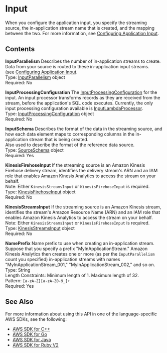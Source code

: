# Input<a name="API_Input"></a>

When you configure the application input, you specify the streaming source, the in\-application stream name that is created, and the mapping between the two\. For more information, see [Configuring Application Input](http://docs.aws.amazon.com/kinesisanalytics/latest/dev/how-it-works-input.html)\. 

## Contents<a name="API_Input_Contents"></a>

 **InputParallelism**   <a name="analytics-Type-Input-InputParallelism"></a>
Describes the number of in\-application streams to create\.   
Data from your source is routed to these in\-application input streams\.  
 \(see [Configuring Application Input](http://docs.aws.amazon.com/kinesisanalytics/latest/dev/how-it-works-input.html)\.  
Type: [InputParallelism](API_InputParallelism.md) object  
Required: No

 **InputProcessingConfiguration**   <a name="analytics-Type-Input-InputProcessingConfiguration"></a>
The [InputProcessingConfiguration](API_InputProcessingConfiguration.md) for the input\. An input processor transforms records as they are received from the stream, before the application's SQL code executes\. Currently, the only input processing configuration available is [InputLambdaProcessor](API_InputLambdaProcessor.md)\.  
Type: [InputProcessingConfiguration](API_InputProcessingConfiguration.md) object  
Required: No

 **InputSchema**   <a name="analytics-Type-Input-InputSchema"></a>
Describes the format of the data in the streaming source, and how each data element maps to corresponding columns in the in\-application stream that is being created\.  
Also used to describe the format of the reference data source\.  
Type: [SourceSchema](API_SourceSchema.md) object  
Required: Yes

 **KinesisFirehoseInput**   <a name="analytics-Type-Input-KinesisFirehoseInput"></a>
If the streaming source is an Amazon Kinesis Firehose delivery stream, identifies the delivery stream's ARN and an IAM role that enables Amazon Kinesis Analytics to access the stream on your behalf\.  
Note: Either `KinesisStreamsInput` or `KinesisFirehoseInput` is required\.  
Type: [KinesisFirehoseInput](API_KinesisFirehoseInput.md) object  
Required: No

 **KinesisStreamsInput**   <a name="analytics-Type-Input-KinesisStreamsInput"></a>
If the streaming source is an Amazon Kinesis stream, identifies the stream's Amazon Resource Name \(ARN\) and an IAM role that enables Amazon Kinesis Analytics to access the stream on your behalf\.  
Note: Either `KinesisStreamsInput` or `KinesisFirehoseInput` is required\.  
Type: [KinesisStreamsInput](API_KinesisStreamsInput.md) object  
Required: No

 **NamePrefix**   <a name="analytics-Type-Input-NamePrefix"></a>
Name prefix to use when creating an in\-application stream\. Suppose that you specify a prefix "MyInApplicationStream\." Amazon Kinesis Analytics then creates one or more \(as per the `InputParallelism` count you specified\) in\-application streams with names "MyInApplicationStream\_001," "MyInApplicationStream\_002," and so on\.   
Type: String  
Length Constraints: Minimum length of 1\. Maximum length of 32\.  
Pattern: `[a-zA-Z][a-zA-Z0-9_]+`   
Required: Yes

## See Also<a name="API_Input_SeeAlso"></a>

For more information about using this API in one of the language\-specific AWS SDKs, see the following:
+  [AWS SDK for C\+\+](http://docs.aws.amazon.com/goto/SdkForCpp/kinesisanalytics-2015-08-14/Input) 
+  [AWS SDK for Go](http://docs.aws.amazon.com/goto/SdkForGoV1/kinesisanalytics-2015-08-14/Input) 
+  [AWS SDK for Java](http://docs.aws.amazon.com/goto/SdkForJava/kinesisanalytics-2015-08-14/Input) 
+  [AWS SDK for Ruby V2](http://docs.aws.amazon.com/goto/SdkForRubyV2/kinesisanalytics-2015-08-14/Input) 